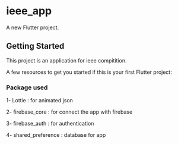 # ieee_app

A new Flutter project.

## Getting Started

This project is an application for ieee compitition.

A few resources to get you started if this is your first Flutter project:

### Package used

1- Lottie : for animated json

2- firebase_core : for connect the app with firebase

3- firebase_auth : for authentication  

4- shared_preference : database for app
